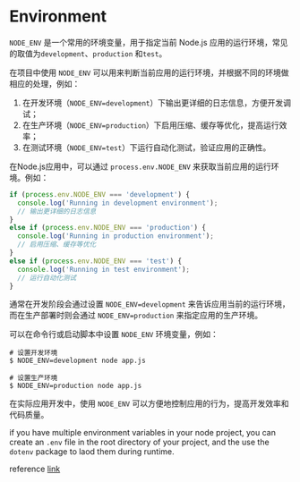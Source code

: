 # Environment

`NODE_ENV` 是一个常用的环境变量，用于指定当前 Node.js 应用的运行环境，常见的取值为`development`、`production` 和`test`。

在项目中使用 `NODE_ENV` 可以用来判断当前应用的运行环境，并根据不同的环境做相应的处理，例如：

1. 在开发环境（`NODE_ENV=development`）下输出更详细的日志信息，方便开发调试；
2. 在生产环境（`NODE_ENV=production`）下启用压缩、缓存等优化，提高运行效率；
3. 在测试环境（`NODE_ENV=test`）下运行自动化测试，验证应用的正确性。

在Node.js应用中，可以通过 `process.env.NODE_ENV` 来获取当前应用的运行环境。例如：

```js
if (process.env.NODE_ENV === 'development') {
  console.log('Running in development environment');
  // 输出更详细的日志信息
}
else if (process.env.NODE_ENV === 'production') {
  console.log('Running in production environment');
  // 启用压缩、缓存等优化
}
else if (process.env.NODE_ENV === 'test') {
  console.log('Running in test environment');
  // 运行自动化测试
}
```

通常在开发阶段会通过设置 `NODE_ENV=development` 来告诉应用当前的运行环境，而在生产部署时则会通过 `NODE_ENV=production` 来指定应用的生产环境。

可以在命令行或启动脚本中设置 `NODE_ENV` 环境变量，例如：

```shell
# 设置开发环境
$ NODE_ENV=development node app.js

# 设置生产环境
$ NODE_ENV=production node app.js
```

在实际应用开发中，使用 `NODE_ENV` 可以方便地控制应用的行为，提高开发效率和代码质量。

if you have multiple environment variables in your node project, you can create an `.env` file in the root directory of your project, and the use the `dotenv` package to laod them during runtime.

reference [link](https://nodejs.dev/en/learn/how-to-read-environment-variables-from-nodejs/)

